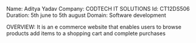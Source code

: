 Name: Aditya Yadav
Company: CODTECH IT SOLUTIONS
Id: CT12DS506
Duration: 5th june to 5th august
Domain: Software development

OVERVIEW: It is an e commerce website that enables users to browse products add items to a shopping cart and complete purchases
